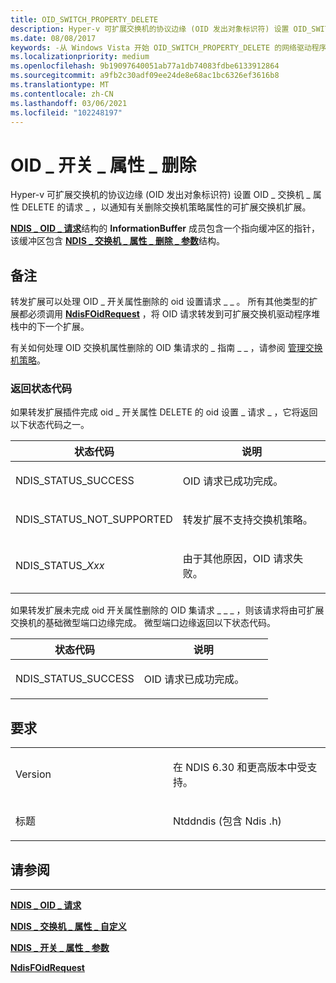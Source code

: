 ```yaml
---
title: OID_SWITCH_PROPERTY_DELETE
description: Hyper-v 可扩展交换机的协议边缘 (OID 发出对象标识符) 设置 OID_SWITCH_PROPERTY_DELETE 请求，通知有关删除交换机策略属性的可扩展交换机扩展。
ms.date: 08/08/2017
keywords: -从 Windows Vista 开始 OID_SWITCH_PROPERTY_DELETE 的网络驱动程序
ms.localizationpriority: medium
ms.openlocfilehash: 9b19097640051ab77a1db74083fdbe6133912864
ms.sourcegitcommit: a9fb2c30adf09ee24de8e68ac1bc6326ef3616b8
ms.translationtype: MT
ms.contentlocale: zh-CN
ms.lasthandoff: 03/06/2021
ms.locfileid: "102248197"
---
```

# <a name="oid_switch_property_delete"></a>OID \_ 开关 \_ 属性 \_ 删除


Hyper-v 可扩展交换机的协议边缘 (OID 发出对象标识符) 设置 OID \_ 交换机 \_ 属性 DELETE 的请求 \_ ，以通知有关删除交换机策略属性的可扩展交换机扩展。

[**NDIS \_ OID \_ 请求**](/windows-hardware/drivers/ddi/oidrequest/ns-oidrequest-ndis_oid_request)结构的 **InformationBuffer** 成员包含一个指向缓冲区的指针，该缓冲区包含 [**NDIS \_ 交换机 \_ 属性 \_ 删除 \_ 参数**](/windows-hardware/drivers/ddi/ntddndis/ns-ntddndis-_ndis_switch_property_delete_parameters)结构。

<a name="remarks"></a>备注
-------

转发扩展可以处理 OID \_ 开关属性删除的 oid 设置请求 \_ \_ 。 所有其他类型的扩展都必须调用 [**NdisFOidRequest**](/windows-hardware/drivers/ddi/ndis/nf-ndis-ndisfoidrequest) ，将 OID 请求转发到可扩展交换机驱动程序堆栈中的下一个扩展。

有关如何处理 OID 交换机属性删除的 OID 集请求的 \_ 指南 \_ \_ ，请参阅 [管理交换机策略](./managing-switch-policies.md)。

### <a name="return-status-codes"></a>返回状态代码

如果转发扩展插件完成 oid \_ 开关属性 DELETE 的 oid 设置 \_ 请求 \_ ，它将返回以下状态代码之一。

<table>
<colgroup>
<col width="50%" />
<col width="50%" />
</colgroup>
<thead>
<tr class="header">
<th>状态代码</th>
<th>说明</th>
</tr>
</thead>
<tbody>
<tr class="odd">
<td><p>NDIS_STATUS_SUCCESS</p></td>
<td><p>OID 请求已成功完成。</p></td>
</tr>
<tr class="even">
<td><p>NDIS_STATUS_NOT_SUPPORTED</p></td>
<td><p>转发扩展不支持交换机策略。</p></td>
</tr>
<tr class="odd">
<td><p>NDIS_STATUS_<em>Xxx</em></p></td>
<td><p>由于其他原因，OID 请求失败。</p></td>
</tr>
</tbody>
</table>

 

如果转发扩展未完成 oid 开关属性删除的 OID 集请求 \_ \_ \_ ，则该请求将由可扩展交换机的基础微型端口边缘完成。 微型端口边缘返回以下状态代码。

<table>
<colgroup>
<col width="50%" />
<col width="50%" />
</colgroup>
<thead>
<tr class="header">
<th>状态代码</th>
<th>说明</th>
</tr>
</thead>
<tbody>
<tr class="odd">
<td><p>NDIS_STATUS_SUCCESS</p></td>
<td><p>OID 请求已成功完成。</p></td>
</tr>
</tbody>
</table>

 

<a name="requirements"></a>要求
------------

<table>
<colgroup>
<col width="50%" />
<col width="50%" />
</colgroup>
<tbody>
<tr class="odd">
<td><p>Version</p></td>
<td><p>在 NDIS 6.30 和更高版本中受支持。</p></td>
</tr>
<tr class="even">
<td><p>标题</p></td>
<td>Ntddndis (包含 Ndis .h) </td>
</tr>
</tbody>
</table>

## <a name="see-also"></a>请参阅


****
[**NDIS \_ OID \_ 请求**](/windows-hardware/drivers/ddi/oidrequest/ns-oidrequest-ndis_oid_request)

[**NDIS \_ 交换机 \_ 属性 \_ 自定义**](/windows-hardware/drivers/ddi/ntddndis/ns-ntddndis-_ndis_switch_property_custom)

[**NDIS \_ 开关 \_ 属性 \_ 参数**](/windows-hardware/drivers/ddi/ntddndis/ns-ntddndis-_ndis_switch_property_parameters)

[**NdisFOidRequest**](/windows-hardware/drivers/ddi/ndis/nf-ndis-ndisfoidrequest)

 

